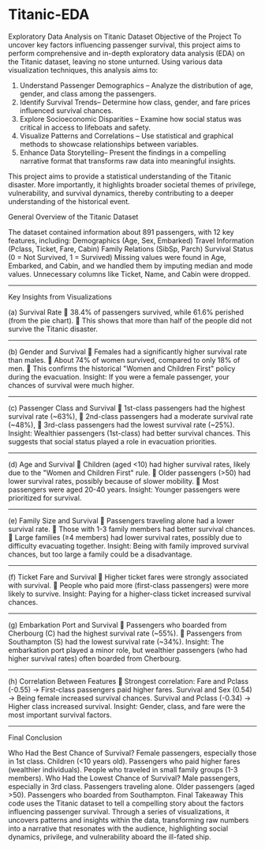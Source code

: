 # Titanic-EDA
Exploratory Data Analysis on Titanic Dataset
Objective of the Project
To uncover key factors influencing passenger survival, this project aims to perform comprehensive and in-depth exploratory data analysis (EDA) on the Titanic dataset, leaving no stone unturned. Using various data visualization techniques, this analysis aims to:

1. Understand Passenger Demographics – Analyze the distribution of age, gender, and class among the passengers.
2. Identify Survival Trends– Determine how class, gender, and fare prices influenced survival chances.
3. Explore Socioeconomic Disparities – Examine how social status was critical in access to lifeboats and safety.
4. Visualize Patterns and Correlations – Use statistical and graphical methods to showcase relationships between variables.
5. Enhance Data Storytelling– Present the findings in a compelling narrative format that transforms raw data into meaningful insights.

This project aims to provide a statistical understanding of the Titanic disaster. More importantly, it highlights broader societal themes of privilege, vulnerability, and survival dynamics, thereby contributing to a deeper understanding of the historical event.

General Overview of the Titanic Dataset

The dataset contained information about 891 passengers, with 12 key features, including:
Demographics (Age, Sex, Embarked)
Travel Information (Pclass, Ticket, Fare, Cabin)
Family Relations (SibSp, Parch)
Survival Status (0 = Not Survived, 1 = Survived)
Missing values were found in Age, Embarked, and Cabin, and we handled them by imputing median and mode values. Unnecessary columns like Ticket, Name, and Cabin were dropped.
________________________________________
 Key Insights from Visualizations
 
(a) Survival Rate
🔹 38.4% of passengers survived, while 61.6% perished (from the pie chart).
🔹 This shows that more than half of the people did not survive the Titanic disaster.
________________________________________
(b) Gender and Survival
🔹 Females had a significantly higher survival rate than males.
🔹 About 74% of women survived, compared to only 18% of men.
🔹 This confirms the historical "Women and Children First" policy during the evacuation.
 Insight: If you were a female passenger, your chances of survival were much higher.
________________________________________
(c) Passenger Class and Survival
🔹 1st-class passengers had the highest survival rate (~63%),
🔹 2nd-class passengers had a moderate survival rate (~48%),
🔹 3rd-class passengers had the lowest survival rate (~25%).
 Insight: Wealthier passengers (1st-class) had better survival chances.
This suggests that social status played a role in evacuation priorities.
________________________________________
(d) Age and Survival
🔹 Children (aged <10) had higher survival rates, likely due to the "Women and Children First" rule.
🔹 Older passengers (>50) had lower survival rates, possibly because of slower mobility.
🔹 Most passengers were aged 20-40 years.
 Insight: Younger passengers were prioritized for survival.
________________________________________
(e) Family Size and Survival
🔹 Passengers traveling alone had a lower survival rate.
🔹 Those with 1-3 family members had better survival chances.
🔹 Large families (≥4 members) had lower survival rates, possibly due to difficulty evacuating together.
 Insight: Being with family improved survival chances, but too large a family could be a disadvantage.
________________________________________
(f) Ticket Fare and Survival
🔹 Higher ticket fares were strongly associated with survival.
🔹 People who paid more (first-class passengers) were more likely to survive.
 Insight: Paying for a higher-class ticket increased survival chances.
________________________________________
(g) Embarkation Port and Survival
🔹 Passengers who boarded from Cherbourg (C) had the highest survival rate (~55%).
🔹 Passengers from Southampton (S) had the lowest survival rate (~34%).
 Insight: The embarkation port played a minor role, but wealthier passengers (who had higher survival rates) often boarded from Cherbourg.
________________________________________
(h) Correlation Between Features
🔹 Strongest correlation:
Fare and Pclass (-0.55) → First-class passengers paid higher fares.
Survival and Sex (0.54) → Being female increased survival chances.
Survival and Pclass (-0.34) → Higher class increased survival.
 Insight: Gender, class, and fare were the most important survival factors.
________________________________________
Final Conclusion

Who Had the Best Chance of Survival?
Female passengers, especially those in 1st class.
Children (<10 years old).
Passengers who paid higher fares (wealthier individuals).
People who traveled in small family groups (1-3 members).
Who Had the Lowest Chance of Survival?
Male passengers, especially in 3rd class.
Passengers traveling alone.
Older passengers (aged >50).
Passengers who boarded from Southampton.
Final Takeaway 
This code uses the Titanic dataset to tell a compelling story about the factors influencing passenger survival. Through a series of visualizations, it uncovers patterns and insights within the data, transforming raw numbers into a narrative that resonates with the audience, highlighting social dynamics, privilege, and vulnerability aboard the ill-fated ship.

